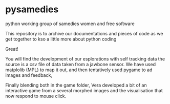 # pysamedies
python working group of samedies women and free software

This repository is to archive our documentations and pieces of code as we get together to kso a little more about python coding

Great!

You will find the development of our esplorations with self tracking data the source is a csv file of data taken from a jawbone sensor.
We have used matplolib (MPL) to map it out, and then tentatively used pygame to ad images and feedback,

Finally blending both in the game folder, Vera developed a bit of an interactive game from a several morphed images and the visualisation that now respond to mouse click.
